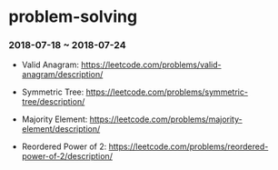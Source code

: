 # problem-solving

### 2018-07-18 ~ 2018-07-24

- Valid Anagram: https://leetcode.com/problems/valid-anagram/description/

- Symmetric Tree: https://leetcode.com/problems/symmetric-tree/description/

- Majority Element: https://leetcode.com/problems/majority-element/description/

- Reordered Power of 2: https://leetcode.com/problems/reordered-power-of-2/description/
